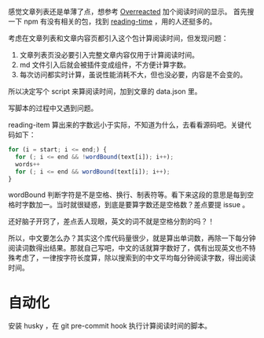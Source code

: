 感觉文章列表还是单薄了点，想参考 [Overreacted](https://overreacted.io/) 加个阅读时间的显示。
首先搜一下 npm 有没有相关的包，找到 [reading-time](https://www.npmjs.com/package/reading-time) ，用的人还挺多的。

考虑在文章列表和文章内容页都引入这个包计算阅读时间，但发现问题：

1. 文章列表页没必要引入完整文章内容仅用于计算阅读时间。
2. md 文件引入后就会被插件变成组件，不方便计算字数。
2. 每次访问都实时计算，虽说性能消耗不大，但也没必要，内容是不会变的。

所以决定写个 script 来算阅读时间，加到文章的 data.json 里。

写脚本的过程中又遇到问题。

reading-item 算出来的字数远小于实际，不知道为什么，去看看源码吧。关键代码如下：

```javascript
for (i = start; i <= end;) {
  for (; i <= end && !wordBound(text[i]); i++);
  words++
  for (; i <= end && wordBound(text[i]); i++);
}
```

wordBound 判断字符是不是空格、换行、制表符等。看下来这段的意思是每到空格时字数加一。当时就很疑惑，到底是要算字数还是空格数？差点要提 issue 。

还好脑子开窍了，差点丢人现眼，英文的词不就是空格分割的吗？！

所以，中文要怎么办？其实这个库代码量很少，就是算出单词数，再除一下每分钟阅读词数得出结果。那就自己写吧，中文的话就算字数好了，偶有出现英文也不特殊考虑了，一律按字符长度算，除以搜索到的中文平均每分钟阅读字数，得出阅读时间。

# 自动化
安装 husky ，在 git pre-commit hook 执行计算阅读时间的脚本。
